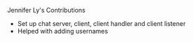 Jennifer Ly's Contributions
* Set up chat server, client, client handler and client listener
* Helped with adding usernames
